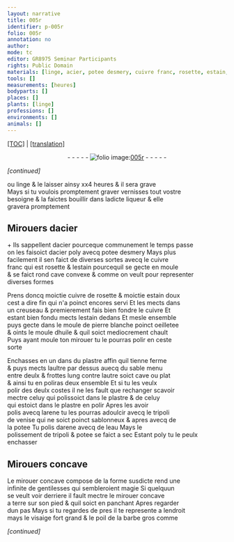```yaml
---
layout: narrative
title: 005r
identifier: p-005r
folio: 005r
annotation: no
author:
mode: tc
editor: GR8975 Seminar Participants
rights: Public Domain
materials: [linge, acier, potee desmery, cuivre franc, rosette, estain, cuivre de rosette, cuivre, pierre, blanche, huile, plastre, sable, arene, tripoli, de venise, sablonneux, potee, eau]
tools: []
measurements: [heures]
bodyparts: []
places: []
plants: [linge]
professions: []
environments: []
animals: []
---
```


<p><a href="{{ site.baseurl }}/diplomatic/">[TOC]</a> | <a href="{{ site.baseurl }}/texts/p-005r_tl/" target="_blank">[translation]</a></p><div class="folio" align="center">- - - - - <a href="http://gallica.bnf.fr/ark:/12148/btv1b10500001g/f15.image" target="_blank"><img src="https://cu-mkp.github.io/2017-workshop-edition/assets/photo-icon.png" alt="folio image: " style="display:inline-block; margin-bottom:-3px;"/>005r</a> - - - - - </div>  
 
*[continued]*
  
ou <span class="m"><span class="pa">linge</span></span> & le laisser ainsy xx4 <span class="ms"><span class="tmp">heures</span></span> & il sera grave<br/> Mays si tu voulois promptement graver vernisses tout v<span class="exp">ost</span>re<br/> besoigne & la faictes bouillir dans ladicte liqueur & elle<br/> gravera promptement
 
 
  

## Mirouers d<span class="m">acier</span>

 
\+ Ils sappellent d<span class="m">acier</span> pourceque communem<span class="exp">ent</span> le temps passe<br/> on les faisoict d<span class="m">acier</span> poly avecq <span class="m">potee desmery</span> Mays plus<br/> facilement il sen faict de diverses sortes avecq le <span class="m">cuivre<br/> franc</span> qui est <span class="m">rosette</span> & l<span class="m">estain</span> pourcequil se gecte en moule<br/> & se faict rond cave convexe & comme on veult pour representer<br/> diverses formes
 
Prens doncq moictie <span class="m">cuivre de rosette</span> & moictie <span class="m">estain</span> doux<br/> cest a dire fin qui n'a poinct encores servi Et les mects dans<br/> un creuseau & premiere<span class="exp">ment</span> fais bien fondre le <span class="m">cuivre</span> Et<br/> estant bien fondu mects l<span class="m">estain</span> dedans Et mesle ensemble<br/> puys gecte dans le moule de <span class="m">pierre</span> <span class="m">blanche</span> poinct oeilletee<br/> & oints le moule d<span class="m">huile</span> & quil soict mediocrement chault<br/> Puys ayant moule ton mirouer tu le pourras polir en ceste<br/> sorte
 
Enchasses en un dans du <span class="m">plastre</span> affin quil tienne ferme<br/> & puys mects laultre par dessus auecq du <span class="m">sable</span> menu<br/> entre deulx & frottes lung contre lautre soict cave ou plat<br/> & ainsi tu en poliras deux ensemble Et si tu les veulx<br/> polir des deulx costes il ne les fault que rechanger scavoir<br/> mectre celuy qui polissoict dans le <span class="m">plastre</span> & de celuy<br/> qui estoict dans le <span class="m">plastre</span> en polir Apres les avoir<br/> polis avecq l<span class="m">arene</span> tu les pourras adoulcir avecq le <span class="m">tripoli</span><br/> <span class="m">de venise</span> qui ne soict poinct <span class="m">sablonneux</span> & apres avecq de<br/> la <span class="m">potee</span> Tu polis d<span class="m">arene</span> avecq de l<span class="m">eau</span> Mays le<br/> polissement de <span class="m">tripoli</span> & <span class="m">potee</span> se faict a sec Estant poly tu le peulx enchasser
 
 
  

## Mirouers concave

 
Le mirouer concave compose de la forme susdicte rend une<br/> infinite de gentilesses qui sembleroient magie Si quelquun<br/> se veult voir derriere il fault mectre le mirouer concave<br/> a terre sur son pied & quil soict en panchant Apres regarder<br/> dun pas Mays si tu regardes de pres il te represente a lendroit<br/> mays le visaige fort grand & le poil de la barbe gros comme
 
*[continued]*
 
